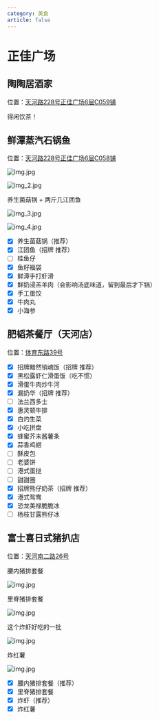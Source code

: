 ```yaml
---
category: 美食
article: false
---
```


# 正佳广场

## 陶陶居酒家 <Badge text="常来" type="tip" />

<span class="icon iconfont icon-locate"></span> 位置：<a href="https://ditu.amap.com/place/B0FFG2O3RL" target="_blank">天河路228号正佳广场6层C059铺</a>

得闲饮茶！

## 鲜潭蒸汽石锅鱼

<span class="icon iconfont icon-locate"></span> 位置：<a href="https://ditu.amap.com/place/B0I6B1025W" target="_blank">天河路228号正佳广场6层C058铺</a>

![img.jpg](https://img.sherry4869.com/Blog/life/delicacies/guangzhou/th/zjgc/FreshpoolSteamStonePotFish/img.jpg)

![img_2.jpg](https://img.sherry4869.com/Blog/life/delicacies/guangzhou/th/zjgc/FreshpoolSteamStonePotFish/img_2.jpg)

养生菌菇锅 + 两斤几江团鱼

![img_3.jpg](https://img.sherry4869.com/Blog/life/delicacies/guangzhou/th/zjgc/FreshpoolSteamStonePotFish/img_3.jpg)

![img_4.jpg](https://img.sherry4869.com/Blog/life/delicacies/guangzhou/th/zjgc/FreshpoolSteamStonePotFish/img_4.jpg)

- [x] 养生菌菇锅（推荐）
- [x] 江团鱼（招牌 推荐）
- [ ] 桂鱼仔
- [x] 鱼籽福袋
- [x] 鲜潭手打虾滑
- [x] 鲜奶浸羔羊肉（会影响汤底味道，留到最后才下锅）
- [x] 手工蛋饺
- [x] 牛肉丸
- [x] 小海参

## 肥韬茶餐厅（天河店）

<span class="icon iconfont icon-locate"></span> 位置：<a href="https://ditu.amap.com/place/B0IA9MLZIL" target="_blank">体育东路39号</a>

- [x] 招牌黯然销魂饭（招牌 推荐）
- [x] 黑松露虾仁滑蛋饭（吃不惯）
- [x] 滑蛋牛肉炒牛河
- [x] 漏奶华（招牌 推荐）
- [ ] 法兰西多士
- [x] 惠灵顿牛排
- [x] 白灼生菜
- [x] 小吃拼盘
- [x] 蜂蜜芥末酱薯条
- [x] 蒜香鸡翅
- [ ] 酥皮包
- [ ] 老婆饼
- [ ] 港式蛋挞
- [ ] 甜甜圈
- [x] 招牌熊仔奶茶（招牌 推荐）
- [x] 港式鸳鸯
- [x] 恐龙美禄脆脆冰
- [ ] 杨枝甘露熊仔冰

## 富士喜日式猪扒店

<span class="icon iconfont icon-locate"></span> 位置：<a href="https://ditu.amap.com/place/B0IDSRMT99" target="_blank">天河南二路26号</a>

腰内猪排套餐

![img.jpg](https://img.sherry4869.com/Blog/life/delicacies/guangzhou/th/zjgc/fsxPorkChop/img.jpg)

里脊猪排套餐

![img.jpg](https://img.sherry4869.com/Blog/life/delicacies/guangzhou/th/zjgc/fsxPorkChop/img_2.jpg)

这个炸虾好吃的一批

![img.jpg](https://img.sherry4869.com/Blog/life/delicacies/guangzhou/th/zjgc/fsxPorkChop/img_3.jpg)

炸红薯

![img.jpg](https://img.sherry4869.com/Blog/life/delicacies/guangzhou/th/zjgc/fsxPorkChop/img_4.jpg)

- [x] 腰内猪排套餐（推荐）
- [x] 里脊猪排套餐
- [x] 炸虾（推荐）
- [x] 炸红薯